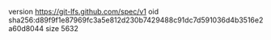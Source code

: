 version https://git-lfs.github.com/spec/v1
oid sha256:d89f9f1e87969fc3a5e812d230b7429488c91dc7d591036d4b3516e2a60d8044
size 5632
